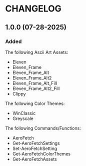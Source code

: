 # CHANGELOG

## 1.0.0 (07-28-2025)

### Added

The following Ascii Art Assets:

* Eleven
* Eleven_Frame
* Eleven_Frame_Alt
* Eleven_Frame_Alt2
* Eleven_Frame_Alt_Fill
* Eleven_Frame_Alt2_Fill
* Clippy

The following Color Themes:

* WinClassic
* Greyscale

The following Commands/Functions:

* AeroFetch
* Get-AeroFetchSettings
* Set-AeroFetchSetting
* Get-AeroFetchColorThemes
* Get-AeroFetchAssets
